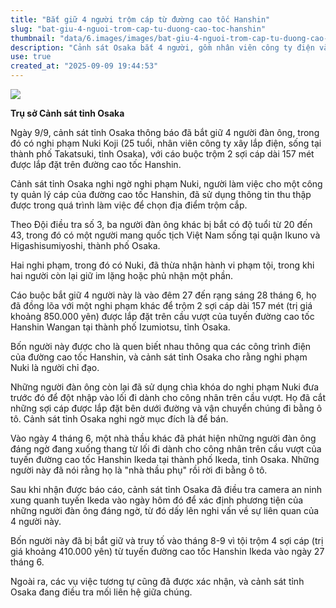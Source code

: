 ```yaml
---
title: "Bắt giữ 4 người trộm cáp từ đường cao tốc Hanshin"
slug: "bat-giu-4-nguoi-trom-cap-tu-duong-cao-toc-hanshin"
thumbnail: "data/6.images/images/bat-giu-4-nguoi-trom-cap-tu-duong-cao-toc-hanshin.webp"
description: "Cảnh sát Osaka bắt 4 người, gồm nhân viên công ty điện và một người Việt Nam, vì nghi ngờ trộm cáp từ đường cao tốc Hanshin."
use: true
created_at: "2025-09-09 19:44:53"
---
```


![](/images/20250909-00000033-asahi-000-4-view.webp)

**Trụ sở Cảnh sát tỉnh Osaka**

Ngày 9/9, cảnh sát tỉnh Osaka thông báo đã bắt giữ 4 người đàn ông, trong đó có nghi phạm Nuki Koji (25 tuổi, nhân viên công ty xây lắp điện, sống tại thành phố Takatsuki, tỉnh Osaka), với cáo buộc trộm 2 sợi cáp dài 157 mét được lắp đặt trên đường cao tốc Hanshin.

Cảnh sát tỉnh Osaka nghi ngờ nghi phạm Nuki, người làm việc cho một công ty quản lý cáp của đường cao tốc Hanshin, đã sử dụng thông tin thu thập được trong quá trình làm việc để chọn địa điểm trộm cắp.

Theo Đội điều tra số 3, ba người đàn ông khác bị bắt có độ tuổi từ 20 đến 43, trong đó có một người mang quốc tịch Việt Nam sống tại quận Ikuno và Higashisumiyoshi, thành phố Osaka.

Hai nghi phạm, trong đó có Nuki, đã thừa nhận hành vi phạm tội, trong khi hai người còn lại giữ im lặng hoặc phủ nhận một phần.

Cáo buộc bắt giữ 4 người này là vào đêm 27 đến rạng sáng 28 tháng 6, họ đã đồng lõa với một nghi phạm khác để trộm 2 sợi cáp dài 157 mét (trị giá khoảng 850.000 yên) được lắp đặt trên cầu vượt của tuyến đường cao tốc Hanshin Wangan tại thành phố Izumiotsu, tỉnh Osaka.

Bốn người này được cho là quen biết nhau thông qua các công trình điện của đường cao tốc Hanshin, và cảnh sát tỉnh Osaka cho rằng nghi phạm Nuki là người chỉ đạo.

Những người đàn ông còn lại đã sử dụng chìa khóa do nghi phạm Nuki đưa trước đó để đột nhập vào lối đi dành cho công nhân trên cầu vượt. Họ đã cắt những sợi cáp được lắp đặt bên dưới đường và vận chuyển chúng đi bằng ô tô. Cảnh sát tỉnh Osaka nghi ngờ mục đích là để bán.

Vào ngày 4 tháng 6, một nhà thầu khác đã phát hiện những người đàn ông đáng ngờ đang xuống thang từ lối đi dành cho công nhân trên cầu vượt của tuyến đường cao tốc Hanshin Ikeda tại thành phố Ikeda, tỉnh Osaka. Những người này đã nói rằng họ là "nhà thầu phụ" rồi rời đi bằng ô tô.

Sau khi nhận được báo cáo, cảnh sát tỉnh Osaka đã điều tra camera an ninh xung quanh tuyến Ikeda vào ngày hôm đó để xác định phương tiện của những người đàn ông đáng ngờ, từ đó dấy lên nghi vấn về sự liên quan của 4 người này.

Bốn người này đã bị bắt giữ và truy tố vào tháng 8-9 vì tội trộm 4 sợi cáp (trị giá khoảng 410.000 yên) từ tuyến đường cao tốc Hanshin Ikeda vào ngày 27 tháng 6.

Ngoài ra, các vụ việc tương tự cũng đã được xác nhận, và cảnh sát tỉnh Osaka đang điều tra mối liên hệ giữa chúng.